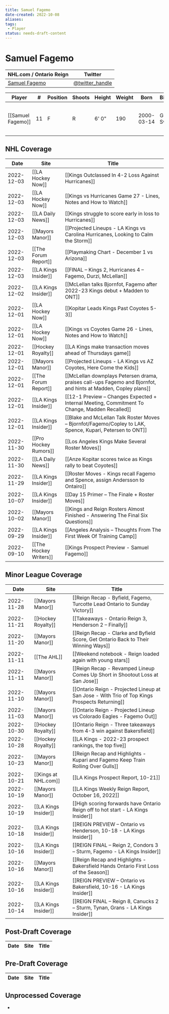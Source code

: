 ```yaml
---
title: Samuel Fagemo
date-created: 2022-10-08
aliases: 
tags:
 - Player
status: needs-draft-content
---
```


# Samuel Fagemo

NHL.com / Ontario Reign | Twitter
-|-
[Samuel Fagemo](https://ontarioreign.com/roster/samuel-fagemo) | [@twitter_handle](https://twitter.com/)

Player | \# | Position | Shoots | Height | Weight | Born | Birthplace | Draft 
-|-|-|-|-|-|-|-|-
[[Samuel Fagemo]] | 11 | F | R | 6' 0" | 190 | 2000-03-14 | Goteborg, Sweden | LAK 2nd RD, 2019 (50th)



## NHL  Coverage
| Date       | Site                   | Title                                                                                                          |
| ---------- | ---------------------- | -------------------------------------------------------------------------------------------------------------- |
| 2022-12-03 | [[LA Hockey Now]]      | [[Kings Outclassed In 4-2 Loss Against Hurricanes]]                                                            |
| 2022-12-03 | [[LA Hockey Now]]      | [[Kings vs Hurricanes Game 27 - Lines, Notes and How to Watch]]                                                |
| 2022-12-03 | [[LA Daily News]]      | [[Kings struggle to score early in loss to Hurricanes]]                                                        |
| 2022-12-03 | [[Mayors Manor]]       | [[Projected Lineups - LA Kings vs Carolina Hurricanes, Looking to Calm the Storm]]                             |
| 2022-12-03 | [[The Forum Report]]   | [[Playmaking Chart - December 1 vs Arizona]]                                                                   |
| 2022-12-03 | [[LA Kings Insider]]   | [[FINAL – Kings 2, Hurricanes 4 – Fagemo, Durzi, McLellan]]                                                    |
| 2022-12-02 | [[LA Kings Insider]]   | [[McLellan talks Bjornfot, Fagemo after 2022-23 Kings debut + Madden to ONT]]                                  |
| 2022-12-01 | [[LA Hockey Now]]      | [[Kopitar Leads Kings Past Coyotes 5-3]]                                                                       |
| 2022-12-01 | [[LA Hockey Now]]      | [[Kings vs Coyotes Game 26 - Lines, Notes and How to Watch]]                                                   |
| 2022-12-01 | [[Hockey Royalty]]     | [[LA Kings make transaction moves ahead of Thursdays game]]                                                    |
| 2022-12-01 | [[Mayors Manor]]       | [[Projected Lineups - LA Kings vs AZ Coyotes, Here Come the Kids]]                                             |
| 2022-12-01 | [[The Forum Report]]   | [[McLellan downplays Petersen drama, praises call-ups Fagemo and Bjornfot, and hints at Madden, Copley plans]] |
| 2022-12-01 | [[LA Kings Insider]]   | [[12-1 Preview – Changes Expected + Internal Meeting, Commitment To Change, Madden Recalled]]                  |
| 2022-12-01 | [[LA Kings Insider]]   | [[Blake and McLellan Talk Roster Moves – Bjornfot/Fagemo/Copley to LAK, Spence, Kupari, Petersen to ONT]]      |
| 2022-11-30 | [[Pro Hockey Rumors]]  | [[Los Angeles Kings Make Several Roster Moves]]                                                                |
| 2022-11-30 | [[LA Daily News]]      | [[Anze Kopitar scores twice as Kings rally to beat Coyotes]]                                                   |
| 2022-11-29 | [[LA Kings Insider]]   | [[Roster Moves - Kings recall Fagemo and Spence, assign Andersson to Ontairo]]                                 |
| 2022-10-07 | [[LA Kings Insider]]   | [[Day 15 Primer – The Finale + Roster Moves]]                                                                  |
| 2022-10-02 | [[Mayors Manor]]       | [[Kings and Reign Rosters Almost Finished - Answering The Final Six Questions]]                                |
| 2022-09-29 | [[LA Kings Insider]]   | [[Angeles Analysis – Thoughts From The First Week Of Training Camp]]                                           |
| 2022-09-10 | [[The Hockey Writers]] | [[Kings Prospect Preview - Samuel Fagemo]]                                                                     |


## Minor League Coverage
| Date       | Site                 | Title                                                                                         |
| ---------- | -------------------- | --------------------------------------------------------------------------------------------- |
| 2022-11-28 | [[Mayors Manor]] | [[Reign Recap - Byfield, Fagemo, Turcotte Lead Ontario to Sunday Victory]] |
| 2022-11-21 | [[Hockey Royalty]] | [[Takeaways - Ontario Reign 3, Henderson 2 – Finally]] |
| 2022-11-20 | [[Mayors Manor]]     | [[Reign Recap - Clarke and Byfield Score, Get Ontario Back to Their Winning Ways]]            |
| 2022-11-11 | [[The AHL]]          | [[Weekend notebook - Reign loaded again with young stars]]                                    |
| 2022-11-11 | [[Mayors Manor]]     | [[Reign Recap - Revamped Lineup Comes Up Short in Shootout Loss at San Jose]]                 |
| 2022-11-10 | [[Mayors Manor]]     | [[Ontario Reign - Projected Lineup at San Jose - With Trio of Top Kings Prospects Returning]] |
| 2022-11-03 | [[Mayors Manor]]     | [[Ontario Reign - Projected Lineup vs Colorado Eagles - Fagemo Out]]                          |
| 2022-10-30 | [[Hockey Royalty]]   | [[Ontario Reign - Three takeaways from 4-3 win against Bakersfield]]                          |
| 2022-10-28 | [[Hockey Royalty]]   | [[LA Kings - 2022-23 prospect rankings, the top five]]                                        |
| 2022-10-23 | [[Mayors Manor]]     | [[Reign Recap and Highlights - Kupari and Fagemo Keep Train Rolling Over Gulls]]              |
| 2022-10-21 | [[Kings at NHL.com]] | [[LA Kings Prospect Report, 10-21]]                                                           |
| 2022-10-19 | [[Mayors Manor]]     | [[LA Kings Weekly Reign Report, October 16, 2022]]                                            |
| 2022-10-19 | [[LA Kings Insider]] | [[High scoring forwards have Ontario Reign off to hot start - LA Kings Insider]]              |
| 2022-10-18 | [[LA Kings Insider]] | [[REIGN PREVIEW – Ontario vs Henderson, 10-18 - LA Kings Insider]]                            |
| 2022-10-16 | [[LA Kings Insider]] | [[REIGN FINAL – Reign 2, Condors 3 – Sturm, Fagemo - LA Kings Insider]]                       |
| 2022-10-16 | [[Mayors Manor]]     | [[Reign Recap and Highlights - Bakersfield Hands Ontario First Loss of the Season]]           |
| 2022-10-16 | [[LA Kings Insider]] | [[REIGN PREVIEW – Ontario vs Bakersfield, 10-16 - LA Kings Insider]]                          |
| 2022-10-14 | [[LA Kings Insider]] | [[REIGN FINAL – Reign 8, Canucks 2 – Sturm, Tynan, Grans - LA Kings Insider]]       |



## Post-Draft Coverage
Date | Site |  Title
---|---|---



## Pre-Draft Coverage
Date | Site |  Title
---|---|---


## Unprocessed Coverage
- 
